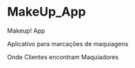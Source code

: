 # MakeUp_App
Makeup! App

Aplicativo para marcações de maquiagens

Onde Clientes encontram Maquiadores
